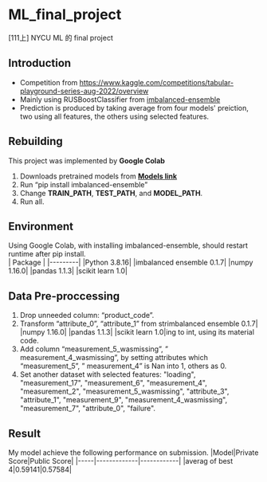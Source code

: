 # ML_final_project
[111上] NYCU ML 的 final project
## Introduction
* Competition from <https://www.kaggle.com/competitions/tabular-playground-series-aug-2022/overview>  
* Mainly using RUSBoostClassifier from [imbalanced-ensemble](https://imbalanced-ensemble.readthedocs.io/en/latest/api/ensemble/_autosummary/imbalanced_ensemble.ensemble.RUSBoostClassifier.html#imbalanced_ensemble.ensemble.RUSBoostClassifier)  
* Prediction is produced by taking average from four models' preiction, two using all features, the others using selected features.  
## Rebuilding
This project was implemented by __Google Colab__
1. Downloads pretrained models from [__Models link__](https://drive.google.com/drive/folders/19EJSsf3mmSUNqthTP7i4VzodjZz3AsN4?usp=sharing)
2. Run “pip install imbalanced-ensemble”
3. Change __TRAIN_PATH__, __TEST_PATH__, and __MODEL_PATH__.
4. Run all.
## Environment
Using Google Colab, with installing imbalanced-ensemble, should restart runtime after pip install.  
| Package |
|---------|
|Python 3.8.16|
|imbalanced ensemble 0.1.7|
|numpy 1.16.0|
|pandas 1.1.3|
|scikit learn 1.0|
## Data Pre-proccessing
1. Drop unneeded column: “product_code”.
2. Transform “attribute_0”, “attribute_1” from strimbalanced ensemble 0.1.7|
|numpy 1.16.0|
|pandas 1.1.3|
|scikit learn 1.0|ing to int, using its material code.
3. Add column “measurement_5_wasmissing”, ” measurement_4_wasmissing”, by setting attributes which “measurement_5”, ” measurement_4” is Nan into 1, others as 0.
4. Set another dataset with selected features: "loading", "measurement_17", "measurement_6", "measurement_4", "measurement_2", "measurement_5_wasmissing", "attribute_3", "attribute_1", "measurement_9", "measurement_4_wasmissing", "measurement_7", "attribute_0", "failure".  
## Result
My model achieve the following performance on submission.
|Model|Private Score|Public Score|
|-----|-------------|------------|
|averag of best 4|0.59141|0.57584|

